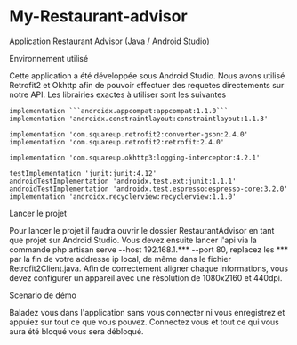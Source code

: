 # My-Restaurant-advisor

Application Restaurant Advisor (Java / Android Studio)

Environnement utilisé

Cette application a été développée sous Android Studio.
Nous avons utilisé Retrofit2 et Okhttp afin de pouvoir effectuer des requetes directements sur notre API.
Les librairies exactes à utiliser sont les suivantes

    implementation ```androidx.appcompat:appcompat:1.1.0```
    implementation 'androidx.constraintlayout:constraintlayout:1.1.3'

    implementation 'com.squareup.retrofit2:converter-gson:2.4.0'
    implementation 'com.squareup.retrofit2:retrofit:2.4.0'

    implementation 'com.squareup.okhttp3:logging-interceptor:4.2.1'

    testImplementation 'junit:junit:4.12'
    androidTestImplementation 'androidx.test.ext:junit:1.1.1'
    androidTestImplementation 'androidx.test.espresso:espresso-core:3.2.0'
    implementation 'androidx.recyclerview:recyclerview:1.1.0'

Lancer le projet

Pour lancer le projet il faudra ouvrir le dossier RestaurantAdvisor en tant que projet sur Android Studio.
Vous devez ensuite lancer l'api via la commande php artisan serve --host 192.168.1.*** --port 80, replacez les *** par la fin de votre addresse ip local, de même dans le fichier Retrofit2Client.java.
Afin de correctement aligner chaque informations, vous devez configurer un appareil avec une résolution de 1080x2160 et 440dpi.


Scenario de démo

Baladez vous dans l'application sans vous connecter ni vous enregistrez et appuiez sur tout ce que vous pouvez.
Connectez vous et tout ce qui vous aura été bloqué vous sera débloqué.
